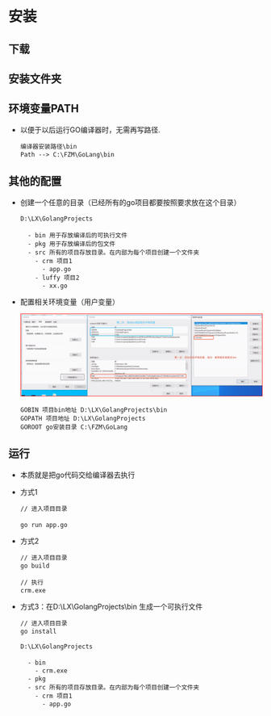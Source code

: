 # 安装

## 下载

## 安装文件夹

## 环境变量PATH

+ 以便于以后运行GO编译器时，无需再写路径.

  ```text
  编译器安装路径\bin
  Path --> C:\FZM\GoLang\bin
  ```

## 其他的配置

+ 创建一个任意的目录（已经所有的go项目都要按照要求放在这个目录）

  ```text
  D:\LX\GolangProjects

    - bin 用于存放编译后的可执行文件
    - pkg 用于存放编译后的包文件
    - src 所有的项目存放目录。在内部为每个项目创建一个文件夹
      - crm 项目1
        - app.go
      - luffy 项目2
        - xx.go
  ```

+ 配置相关环境变量（用户变量）

  ![环境变量设置](../images/环境变量设置.png)

  ```text
  GOBIN 项目bin地址 D:\LX\GolangProjects\bin
  GOPATH 项目地址 D:\LX\GolangProjects
  GOROOT go安装目录 C:\FZM\GoLang
  ```

## 运行

+ 本质就是把go代码交给编译器去执行

+ 方式1

  ```shell
  // 进入项目目录

  go run app.go
  ```

+ 方式2

  ```shell
  // 进入项目目录
  go build

  // 执行
  crm.exe
  ```

+ 方式3：在D:\LX\GolangProjects\bin 生成一个可执行文件

  ```shell
  // 进入项目目录
  go install
  ```

  ```text
  D:\LX\GolangProjects

    - bin
      - crm.exe
    - pkg
    - src 所有的项目存放目录。在内部为每个项目创建一个文件夹
      - crm 项目1
        - app.go
  ```
